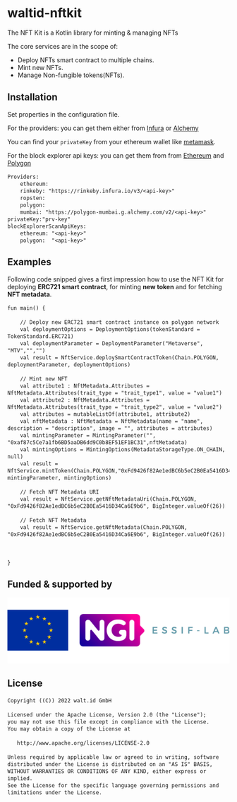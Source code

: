 # waltid-nftkit
The NFT Kit is a Kotlin library for minting & managing NFTs

The core services are in the scope of:
- Deploy NFTs smart contract to multiple chains.
- Mint new NFTs.
- Manage Non-fungible tokens(NFTs).

## Installation
Set properties in the configuration file.

For the providers: you can get them either from [Infura](https://infura.io/) or [Alchemy](https://www.alchemy.com/)

You can find your `privateKey` from your ethereum wallet like [metamask](https://metamask.io/).

For the block explorer api keys: you can get them from from [Ethereum](https://etherscan.io/) and [Polygon](https://polygonscan.com/)  

    Providers:
        ethereum: 
        rinkeby: "https://rinkeby.infura.io/v3/<api-key>"
        ropsten:  
        polygon: 
        mumbai: "https://polygon-mumbai.g.alchemy.com/v2/<api-key>"
    privateKey:"prv-key"
    blockExplorerScanApiKeys:
        ethereum: "<api-key>"
        polygon:  "<api-key>"

    

## Examples
Following code snipped gives a first impression how to use the NFT Kit for deploying **ERC721 smart contract**, for minting **new token** and for fetching **NFT metadata**.

    fun main() {
    
        // Deploy new ERC721 smart contract instance on polygon network
        val deploymentOptions = DeploymentOptions(tokenStandard = TokenStandard.ERC721)
        val deploymentParameter = DeploymentParameter("Metaverse", "MTV","","")
        val result = NftService.deploySmartContractToken(Chain.POLYGON, deploymentParameter, deploymentOptions)
    
        // Mint new NFT
        val attribute1 : NftMetadata.Attributes = NftMetadata.Attributes(trait_type = "trait_type1", value = "value1")
        val attribute2 : NftMetadata.Attributes = NftMetadata.Attributes(trait_type = "trait_type2", value = "value2")
        val attributes = mutableListOf(attribute1, attribute2)
        val nftMetadata : NftMetadata = NftMetadata(name = "name", description = "description", image = "", attributes = attributes)
        val mintingParameter = MintingParameter("", "0xaf87c5Ce7a1fb6BD5aaDB6dd9C0b8EF51EF1BC31",nftMetadata)
        val mintingOptions = MintingOptions(MetadataStorageType.ON_CHAIN, null)
        val result = NftService.mintToken(Chain.POLYGON,"0xFd9426f82Ae1edBC6b5eC2B0Ea5416D34Ca6E9b6", mintingParameter, mintingOptions)       

        // Fetch NFT Metadata URI 
        val result = NftService.getNftMetadataUri(Chain.POLYGON, "0xFd9426f82Ae1edBC6b5eC2B0Ea5416D34Ca6E9b6", BigInteger.valueOf(26))

        // Fetch NFT Metadata
        val result = NftService.getNftMetadata(Chain.POLYGON, "0xFd9426f82Ae1edBC6b5eC2B0Ea5416D34Ca6E9b6", BigInteger.valueOf(26))

    
        
    }


## Funded & supported by
<img src="logos-supporter.png">

## License

```
Copyright ((C)) 2022 walt.id GmbH

Licensed under the Apache License, Version 2.0 (the "License");
you may not use this file except in compliance with the License.
You may obtain a copy of the License at

   http://www.apache.org/licenses/LICENSE-2.0

Unless required by applicable law or agreed to in writing, software
distributed under the License is distributed on an "AS IS" BASIS,
WITHOUT WARRANTIES OR CONDITIONS OF ANY KIND, either express or implied.
See the License for the specific language governing permissions and
limitations under the License.
```
